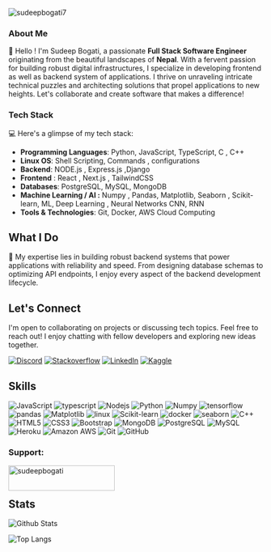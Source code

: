 <p align="left"> <img src="https://komarev.com/ghpvc/?username=sudeepbogati7&label=Profile%20views&color=0e75b6&style=flat" alt="sudeepbogati7" /></p>

### About Me 

👋 Hello ! I'm Sudeep Bogati, a passionate **Full Stack Software Engineer** originating from the beautiful landscapes of **Nepal**. With a fervent passion for building robust digital infrastructures, I specialize in developing frontend as well as backend system of applications. I thrive on unraveling intricate technical puzzles and architecting solutions that propel applications to new heights. Let's collaborate and create software that makes a difference! 

### Tech Stack
💻 Here's a glimpse of my tech stack:

- **Programming Languages**: Python, JavaScript, TypeScript, C , C++
- **Linux OS**: Shell Scripting, Commands , configurations
- **Backend**: NODE.js , Express.js ,Django
- **Frontend** : React , Next.js , TailwindCSS
- **Databases**: PostgreSQL, MySQL, MongoDB
- **Machine Learning / AI :** Numpy , Pandas, Matplotlib, Seaborn , Scikit-learn, ML, Deep Learning , Neural Networks CNN, RNN
- **Tools & Technologies**: Git, Docker, AWS Cloud Computing

## What I Do
🚀 My expertise lies in building robust backend systems that power applications with reliability and speed. From designing database schemas to optimizing API endpoints, I enjoy every aspect of the backend development lifecycle.

## Let's Connect
I'm open to collaborating on projects or discussing tech topics. Feel free to reach out! I enjoy chatting with fellow developers and exploring new ideas together.

[![Discord](https://img.shields.io/badge/-discord-7289d9?style=for-the-badge&logo=discord&logoColor=white)](https://discord.com/users/877917446558859295)
[![Stackoverflow](https://img.shields.io/badge/-stackoverflow-FE7A16?style=for-the-badge&logo=stackoverflow&logoColor=white)](https://stackoverflow.com/users/24161634/sudeepbogati)
[![LinkedIn](https://img.shields.io/badge/linkedin-%230077B5.svg?style=for-the-badge&logo=linkedin&logoColor=white)](https://www.linkedin.com/in/sudeep-bogati/)
[![Kaggle](https://img.shields.io/badge/-kaggle-FE7A16?style=for-the-badge&logo=kaggle&logoColor=white)](https://www.kaggle.com/sudeepchhetri)

## Skills

![JavaScript](https://img.shields.io/badge/-JavaScript-black?style=flat-square&logo=javascript)
![typescript](https://img.shields.io/badge/TypeScript-3178C6?style=flat-square&logo=typescript&logoColor=white)
![Nodejs](https://img.shields.io/badge/-Nodejs-black?style=flat-square&logo=Node.js)
![Python](https://img.shields.io/badge/-Python-black?style=flat-square&logo=Python)
![Numpy](https://img.shields.io/badge/-numpy-black?style=flat-square&logo=numpy)
![tensorflow](https://img.shields.io/badge/tensorflow-0081CB?style=flat-square&logo=tensorflow&logoColor=white)
![pandas](https://img.shields.io/badge/-pandas-black?style=flat-square&logo=pandas)
![Matplotlib](https://img.shields.io/badge/-matplotlib-black?style=flat-square&logo=matplotlib)
![linux](https://img.shields.io/badge/linux-0081CB?style=flat-square&logo=linux&logoColor=white)
![Scikit-learn](https://img.shields.io/badge/-scikitlearn-black?style=flat-square&logo=scikitlearn)
![docker](https://img.shields.io/badge/docker-0081CB?style=flat-square&logo=docker&logoColor=white)
![seaborn](https://img.shields.io/badge/seaborn-0081CB?style=flat-square&logo=seaborn&logoColor=white)
![C++](https://img.shields.io/badge/-C++-00599C?style=flat-square&logo=c)
![HTML5](https://img.shields.io/badge/-HTML5-E34F26?style=flat-square&logo=html5&logoColor=white)
![CSS3](https://img.shields.io/badge/-CSS3-1572B6?style=flat-square&logo=css3)
![Bootstrap](https://img.shields.io/badge/-Bootstrap-563D7C?style=flat-square&logo=bootstrap)
![MongoDB](https://img.shields.io/badge/-MongoDB-black?style=flat-square&logo=mongodb)
![PostgreSQL](https://img.shields.io/badge/-PostgreSQL-336791?style=flat-square&logo=postgresql)
![MySQL](https://img.shields.io/badge/-MySQL-black?style=flat-square&logo=mysql)
![Heroku](https://img.shields.io/badge/-Heroku-430098?style=flat-square&logo=heroku)
![Amazon AWS](https://img.shields.io/badge/Amazon%20AWS-232F3E?style=flat-square&logo=amazon-aws)
![Git](https://img.shields.io/badge/-Git-black?style=flat-square&logo=git)
![GitHub](https://img.shields.io/badge/-GitHub-181717?style=flat-square&logo=github)

<h3 align="left">Support:</h3>
<p><a href="https://www.buymeacoffee.com/sudeepbogati"> <img align="left" src="https://cdn.buymeacoffee.com/buttons/v2/default-yellow.png" height="50" width="210" alt="sudeepbogati" /></a></p><br><br>

## Stats

![Github Stats](https://github-readme-stats.vercel.app/api?username=sudeepbogati7&count_private=true&show_icons=true&include_all_commits=true&theme=prussian&layout=compact)

![Top Langs](https://github-readme-stats.vercel.app/api/top-langs/?username=sudeepbogati7&hide=TeX&layout=compact&theme=prussian)


